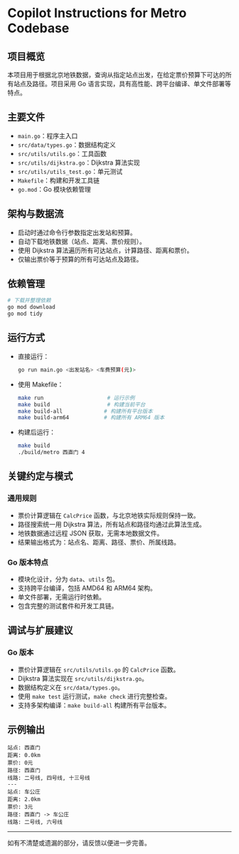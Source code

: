 # Copilot Instructions for Metro Codebase

## 项目概览

本项目用于根据北京地铁数据，查询从指定站点出发，在给定票价预算下可达的所有站点及路径。项目采用 Go 语言实现，具有高性能、跨平台编译、单文件部署等特点。

## 主要文件

- `main.go`：程序主入口
- `src/data/types.go`：数据结构定义
- `src/utils/utils.go`：工具函数
- `src/utils/dijkstra.go`：Dijkstra 算法实现
- `src/utils/utils_test.go`：单元测试
- `Makefile`：构建和开发工具链
- `go.mod`：Go 模块依赖管理

## 架构与数据流

- 启动时通过命令行参数指定出发站和预算。
- 自动下载地铁数据（站点、距离、票价规则）。
- 使用 Dijkstra 算法遍历所有可达站点，计算路径、距离和票价。
- 仅输出票价等于预算的所有可达站点及路径。

## 依赖管理

```bash
# 下载并整理依赖
go mod download
go mod tidy
```

## 运行方式

- 直接运行：
  ```bash
  go run main.go <出发站名> <车费预算(元)>
  ```
- 使用 Makefile：
  ```bash
  make run                    # 运行示例
  make build                  # 构建当前平台
  make build-all             # 构建所有平台版本
  make build-arm64           # 构建所有 ARM64 版本
  ```
- 构建后运行：
  ```bash
  make build
  ./build/metro 西直门 4
  ```

## 关键约定与模式

### 通用规则
- 票价计算逻辑在 `CalcPrice` 函数，与北京地铁实际规则保持一致。
- 路径搜索统一用 Dijkstra 算法，所有站点和路径均通过此算法生成。
- 地铁数据通过远程 JSON 获取，无需本地数据文件。
- 结果输出格式为：站点名、距离、路径、票价、所属线路。

### Go 版本特点
- 模块化设计，分为 `data`、`utils` 包。
- 支持跨平台编译，包括 AMD64 和 ARM64 架构。
- 单文件部署，无需运行时依赖。
- 包含完整的测试套件和开发工具链。

## 调试与扩展建议

### Go 版本
- 票价计算逻辑在 `src/utils/utils.go` 的 `CalcPrice` 函数。
- Dijkstra 算法实现在 `src/utils/dijkstra.go`。
- 数据结构定义在 `src/data/types.go`。
- 使用 `make test` 运行测试，`make check` 进行完整检查。
- 支持多架构编译：`make build-all` 构建所有平台版本。

## 示例输出

```
站点: 西直门
距离: 0.0km
票价: 0元
路径: 西直门
线路: 二号线, 四号线, 十三号线
---
站点: 车公庄
距离: 2.0km
票价: 3元
路径: 西直门 -> 车公庄
线路: 二号线, 六号线
```

---

如有不清楚或遗漏的部分，请反馈以便进一步完善。
